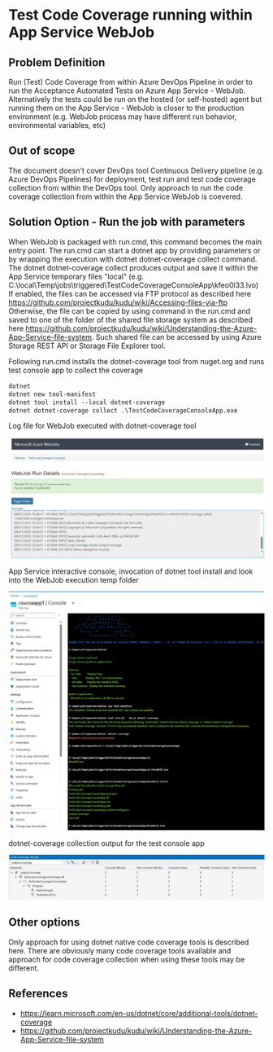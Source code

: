 # Test Code Coverage running within App Service WebJob

## Problem Definition

Run (Test) Code Coverage from within Azure DevOps Pipeline in order to run the Acceptance Automated Tests on Azure App Service - WebJob.
Alternatively the tests could be run on the hosted (or self-hosted) agent but running them on the App Service - WebJob is closer to the production environment (e.g. WebJob process may have different run behavior, environmental variables, etc) 


## Out of scope

The document doesn't cover DevOps tool Continuous Delivery pipeline (e.g. Azure DevOps Pipelines) for deployment, test run and test code coverage collection from within the DevOps tool. Only approach to run the code coverage collection from within the App Service WebJob is coevered.


## Solution Option - Run the job with parameters

When WebJob is packaged with run.cmd, this command becomes the main entry point. The run.cmd can start a dotnet app by providing parameters or by wrapping the execution with dotnet dotnet-coverage collect command.
The dotnet dotnet-coverage collect produces output and save it within the App Service temporary files "local" (e.g. C:\local\Temp\jobs\triggered\TestCodeCoverageConsoleApp\kfeo0l33.lvo)
If enabled, the files can be accessed via FTP protocol as described here https://github.com/projectkudu/kudu/wiki/Accessing-files-via-ftp
Otherwise, the file can be copied by using command in the run.cmd and saved to one of the folder of the shared file storage system as described here https://github.com/projectkudu/kudu/wiki/Understanding-the-Azure-App-Service-file-system. Such shared file can be accessed by using Azure Storage REST API or Storage File Explorer tool.

Following run.cmd installs the dotnet-coverage tool from nuget.org and runs test console app to collect the coverage

```
dotnet
dotnet new tool-manifest
dotnet tool install --local dotnet-coverage
dotnet dotnet-coverage collect .\TestCodeCoverageConsoleApp.exe
```

Log file for WebJob executed with dotnet-coverage tool

![Alt text](Resources/image02.jpg)

App Service interactive console,  invocation of dotnet tool install and look into the WebJob execution temp folder 

![Alt text](Resources/image01.jpg)

dotnet-coverage collection output for the test console app

![Alt text](Resources/image03.jpg)

## Other options

Only approach for using dotnet native code coverage tools is described here. There are obviously many code coverage tools available and approach for code coverage collection when using these tools may be different.

## References

- https://learn.microsoft.com/en-us/dotnet/core/additional-tools/dotnet-coverage
- https://github.com/projectkudu/kudu/wiki/Understanding-the-Azure-App-Service-file-system
